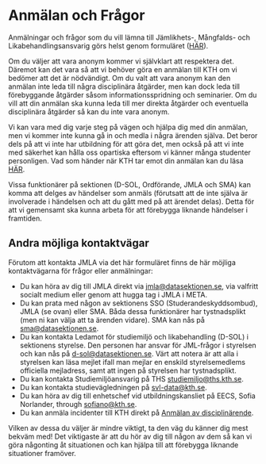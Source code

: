 # Anmälan och Frågor

Anmälningar och frågor som du vill lämna till Jämlikhets-, Mångfalds- och Likabehandlingsansvarig görs helst genom formuläret ([HÄR](https://jml.datasektionen.se/)).

Om du väljer att vara anonym kommer vi självklart att respektera det. Däremot kan det vara så att vi behöver göra en anmälan till KTH om vi bedömer att det är nödvändigt. Om du valt att vara anonym kan den anmälan inte leda till några disciplinära åtgärder, men kan dock leda till förebyggande åtgärder såsom informationsspridning och seminarier. Om du vill att din anmälan ska kunna leda till mer direkta åtgärder och eventuella disciplinära åtgärder så kan du inte vara anonym.

Vi kan vara med dig varje steg på vägen och hjälpa dig med din anmälan, men vi kommer inte kunna gå in och medla i några ärenden själva. Det beror dels på att vi inte har utbildning för att göra det, men också på att vi inte med säkerhet kan hålla oss opartiska eftersom vi känner många studenter personligen. Vad som händer när KTH tar emot din anmälan kan du läsa [HÄR](https://intra.kth.se/anstallning/diskriminering-och-k/ta-emot-anmalan-av-diskriminering-trakasserier-sexuella-trakasserier-och-krankande-sarbehandling-1.473199).

Vissa funktionärer på sektionen (D-SOL, Ordförande, JMLA och SMA) kan komma att delges av händelser som anmäls (förutsatt att de inte själva är involverade i händelsen och att du gått med på att ärendet delas). Detta för att vi gemensamt ska kunna arbeta för att förebygga liknande händelser i framtiden. 

## Andra möjliga kontaktvägar
Förutom att kontakta JMLA via det här formuläret finns de här möjliga kontaktvägarna för frågor eller anmälningar:

- Du kan höra av dig till JMLA direkt via [jmla@datasektionen.se](mailto:jmla@datasektionen.se), via valfritt socialt medium eller genom att hugga tag i JMLA i META.
- Du kan prata med någon av sektionens SSO (Studerandeskyddsombud), JMLA (se ovan) eller SMA. Båda dessa funktionärer har tystnadsplikt (men ni kan välja att ta ärenden vidare). SMA kan nås på [sma@datasektionen.se](mailto:sma@datasektionen.se).
- Du kan kontakta Ledamot för studiemiljö och likabehandling (D-SOL) i sektionens styrelse. Den personen har ansvar för JML-frågor i styrelsen och kan nås på [d-sol@datasektionen.se](mailto:d-sol@datasektionen.se). Värt att notera är att alla i styrelsen kan läsa mejlet ifall man mejlar en enskild styrelsemedlems officiella mejladress, samt att ingen på styrelsen har tystnadsplikt.
- Du kan kontakta Studiemiljöansvarig på THS [studiemiljo@ths.kth.se](mailto:studiemiljo@ths.kth.se).
- Du kan kontakta studievägledningen på [svl-data@kth.se](mailto:svl-data@kth.se).
- Du kan höra av dig till enhetschef vid utbildningskansliet på EECS, Sofia Norlander, through [sofiano@kth.se](mailto:sofiano@kth.se).
- Du kan anmäla incidenter till KTH direkt på [Anmälan av disciplinärende](https://intra.kth.se/utbildning/disciplinarenden/anmalan-av-disciplinarende-1.204198).

Vilken av dessa du väljer är mindre viktigt, ta den väg du känner dig mest bekväm med! Det viktigaste är att du hör av dig till någon av dem så kan vi göra någonting åt situationen och kan hjälpa till att förebygga liknande situationer framöver.

